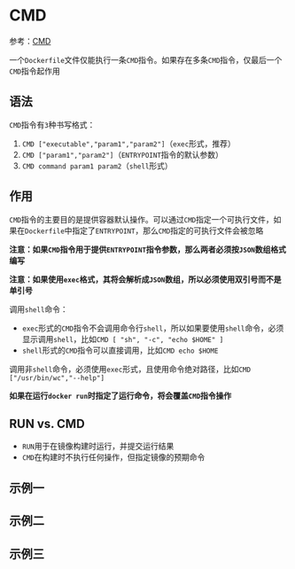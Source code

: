 
# CMD

参考：[CMD](https://docs.docker.com/engine/reference/builder/#cmd)

一个`Dockerfile`文件仅能执行一条`CMD`指令。如果存在多条`CMD`指令，仅最后一个`CMD`指令起作用

## 语法

`CMD`指令有`3`种书写格式：

1. `CMD ["executable","param1","param2"]`（`exec`形式，推荐）
2. `CMD ["param1","param2"]`（`ENTRYPOINT`指令的默认参数）
3. `CMD command param1 param2`（`shell`形式）

## 作用

`CMD`指令的主要目的是提供容器默认操作。可以通过`CMD`指定一个可执行文件，如果在`Dockerfile`中指定了`ENTRYPOINT`，那么`CMD`指定的可执行文件会被忽略

**注意：如果`CMD`指令用于提供`ENTRYPOINT`指令参数，那么两者必须按`JSON`数组格式编写**

**注意：如果使用`exec`格式，其将会解析成`JSON`数组，所以必须使用双引号而不是单引号**

调用`shell`命令：

* `exec`形式的`CMD`指令不会调用命令行`shell`，所以如果要使用`shell`命令，必须显示调用`shell`，比如`CMD [ "sh", "-c", "echo $HOME" ]`
* `shell`形式的`CMD`指令可以直接调用，比如`CMD echo $HOME`

调用非`shell`命令，必须使用`exec`形式，且使用命令绝对路径，比如`CMD ["/usr/bin/wc","--help"]`

**如果在运行`docker run`时指定了运行命令，将会覆盖`CMD`指令操作**

## RUN vs. CMD

* `RUN`用于在镜像构建时运行，并提交运行结果
* `CMD`在构建时不执行任何操作，但指定镜像的预期命令

## 示例一

## 示例二

## 示例三

